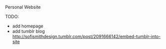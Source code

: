 Personal Website

TODO:
- add homepage
- add tumblr blog http://sofismithdesign.tumblr.com/post/2091666142/embed-tumblr-into-site
